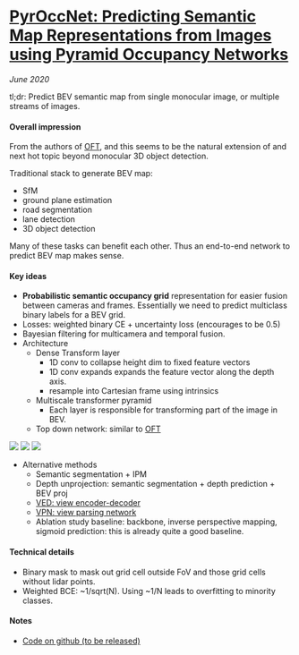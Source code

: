 # [PyrOccNet: Predicting Semantic Map Representations from Images using Pyramid Occupancy Networks](https://arxiv.org/abs/2003.13402)

_June 2020_

tl;dr: Predict BEV semantic map from single monocular image, or multiple streams of images. 

#### Overall impression
From the authors of [OFT](oft.md), and this seems to be the natural extension of and next hot topic beyond monocular 3D object detection. 

Traditional stack to generate BEV map:

- SfM
- ground plane estimation
- road segmentation
- lane detection
- 3D object detection

Many of these tasks can benefit each other. Thus an end-to-end network to predict BEV map makes sense. 

#### Key ideas
- **Probabilistic semantic occupancy grid** representation for easier fusion between cameras and frames. Essentially we need to predict multiclass binary labels for a BEV grid. 
- Losses: weighted binary CE + uncertainty loss (encourages to be 0.5)
- Bayesian filtering for multicamera and temporal fusion.
- Architecture
	- Dense Transform layer
		- 1D conv to collapse height dim to fixed feature vectors
		- 1D conv expands expands the feature vector along the depth axis. 
		- resample into Cartesian frame using intrinsics
	- Multiscale transformer pyramid
		- Each layer is responsible for transforming part of the image in BEV. 
	- Top down network: similar to [OFT](oft.md)

![](https://cdn-images-1.medium.com/max/1600/1*UphPVYQVvfm2SVx5Jaq8FQ.png)
![](https://cdn-images-1.medium.com/max/1600/1*HFIDuNoSsx6Cw1m4JuqRpg.png)
![](https://cdn-images-1.medium.com/max/1600/1*sUt090HXp_sFNst4vWg9nQ.png)
- Alternative methods
	- Semantic segmentation + IPM
	- Depth unprojection: semantic segmentation + depth prediction + BEV proj
	- [VED: view encoder-decoder](ved.md)
	- [VPN: view parsing network](vpn.md)
	- Ablation study baseline: backbone, inverse perspective mapping, sigmoid prediction: this is already quite a good baseline. 
	
#### Technical details
- Binary mask to mask out grid cell outside FoV and those grid cells without lidar points. 
- Weighted BCE: ~1/sqrt(N). Using ~1/N leads to overfitting to minority classes.

#### Notes
- [Code on github (to be released)](https://github.com/tom-roddick/mono-semantic-maps)

